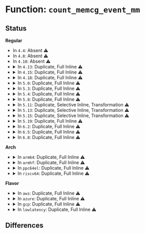 # Function: <code>count_memcg_event_mm</code>

## Status
<b>Regular</b>
<ul>
<li>
In <code>4.4</code>: Absent ⚠️
</li>
<li>
In <code>4.8</code>: Absent ⚠️
</li>
<li>
In <code>4.10</code>: Absent ⚠️
</li>
<li>
<details>
<summary>In <code>4.13</code>: Duplicate, Full Inline ⚠️</summary>

**Collision:** Static Duplication

**Inline:** Full

**Transformation:** False

**Instances:**

```
In mm/filemap.c (ffffffff811ba8bc)
Location: include/linux/memcontrol.h:642
Inline: True
Inline callers:
  - mm/filemap.c:filemap_fault
```
```
In mm/oom_kill.c (ffffffff811bd476)
Location: include/linux/memcontrol.h:642
Inline: True
Inline callers:
  - mm/oom_kill.c:oom_kill_process
```
```
In mm/shmem.c (ffffffff811d9dc9)
Location: include/linux/memcontrol.h:642
Inline: True
Inline callers:
  - mm/shmem.c:shmem_getpage_gfp
```
```
In mm/memory.c (ffffffff811f495b)
Location: include/linux/memcontrol.h:642
Inline: True
Inline callers:
  - mm/memory.c:do_swap_page
```
```
In fs/dax.c (ffffffff812ab908)
Location: include/linux/memcontrol.h:642
Inline: True
Inline callers:
  - fs/dax.c:dax_iomap_fault
```
</details>
</li>
<li>
<details>
<summary>In <code>4.15</code>: Duplicate, Full Inline ⚠️</summary>

**Collision:** Static Duplication

**Inline:** Full

**Transformation:** False

**Instances:**

```
In mm/filemap.c (ffffffff811ce077)
Location: include/linux/memcontrol.h:646
Inline: True
Inline callers:
  - mm/filemap.c:filemap_fault
```
```
In mm/oom_kill.c (ffffffff811d209b)
Location: include/linux/memcontrol.h:646
Inline: True
Inline callers:
  - mm/oom_kill.c:oom_kill_process
```
```
In mm/shmem.c (ffffffff811efaae)
Location: include/linux/memcontrol.h:646
Inline: True
Inline callers:
  - mm/shmem.c:shmem_getpage_gfp
```
```
In mm/memory.c (ffffffff8120c7b8)
Location: include/linux/memcontrol.h:646
Inline: True
Inline callers:
  - mm/memory.c:do_swap_page
```
```
In fs/dax.c (ffffffff812cf255)
Location: include/linux/memcontrol.h:646
Inline: True
Inline callers:
  - fs/dax.c:dax_iomap_fault
```
</details>
</li>
<li>
<details>
<summary>In <code>4.18</code>: Duplicate, Full Inline ⚠️</summary>

**Collision:** Static Duplication

**Inline:** Full

**Transformation:** False

**Instances:**

```
In mm/filemap.c (ffffffff811efbff)
Location: include/linux/memcontrol.h:714
Inline: True
Inline callers:
  - mm/filemap.c:filemap_fault
```
```
In mm/shmem.c (ffffffff81211251)
Location: include/linux/memcontrol.h:714
Inline: True
Inline callers:
  - mm/shmem.c:shmem_getpage_gfp
```
```
In mm/memory.c (ffffffff812302a1)
Location: include/linux/memcontrol.h:714
Inline: True
Inline callers:
  - mm/memory.c:handle_mm_fault
  - mm/memory.c:do_swap_page
```
```
In fs/dax.c (ffffffff812f9a99)
Location: include/linux/memcontrol.h:714
Inline: True
```
</details>
</li>
<li>
<details>
<summary>In <code>5.0</code>: Duplicate, Full Inline ⚠️</summary>

**Collision:** Static Duplication

**Inline:** Full

**Transformation:** False

**Instances:**

```
In mm/filemap.c (ffffffff81201e5a)
Location: include/linux/memcontrol.h:754
Inline: True
Inline callers:
  - mm/filemap.c:filemap_fault
```
```
In mm/shmem.c (ffffffff8122319e)
Location: include/linux/memcontrol.h:754
Inline: True
Inline callers:
  - mm/shmem.c:shmem_getpage_gfp
```
```
In mm/memory.c (ffffffff81242c51)
Location: include/linux/memcontrol.h:754
Inline: True
Inline callers:
  - mm/memory.c:handle_mm_fault
  - mm/memory.c:handle_mm_fault
  - mm/memory.c:do_swap_page
  - mm/memory.c:do_swap_page
```
```
In fs/dax.c (ffffffff8130da44)
Location: include/linux/memcontrol.h:754
Inline: True
```
</details>
</li>
<li>
<details>
<summary>In <code>5.3</code>: Duplicate, Full Inline ⚠️</summary>

**Collision:** Static Duplication

**Inline:** Full

**Transformation:** False

**Instances:**

```
In mm/filemap.c (ffffffff81217c8a)
Location: include/linux/memcontrol.h:734
Inline: True
Inline callers:
  - mm/filemap.c:filemap_fault
```
```
In mm/shmem.c (ffffffff812331c1)
Location: include/linux/memcontrol.h:734
Inline: True
Inline callers:
  - mm/shmem.c:shmem_swapin_page
```
```
In mm/memory.c (ffffffff81254af6)
Location: include/linux/memcontrol.h:734
Inline: True
Inline callers:
  - mm/memory.c:handle_mm_fault
  - mm/memory.c:do_swap_page
```
```
In fs/dax.c (ffffffff81335c71)
Location: include/linux/memcontrol.h:734
Inline: True
```
</details>
</li>
<li>
<details>
<summary>In <code>5.4</code>: Duplicate, Full Inline ⚠️</summary>

**Collision:** Static Duplication

**Inline:** Full

**Transformation:** False

**Instances:**

```
In mm/filemap.c (ffffffff8122555e)
Location: include/linux/memcontrol.h:771
Inline: True
Inline callers:
  - mm/filemap.c:filemap_fault
```
```
In mm/shmem.c (ffffffff812413e2)
Location: include/linux/memcontrol.h:771
Inline: True
Inline callers:
  - mm/shmem.c:shmem_swapin_page
```
```
In mm/memory.c (ffffffff81263056)
Location: include/linux/memcontrol.h:771
Inline: True
Inline callers:
  - mm/memory.c:handle_mm_fault
  - mm/memory.c:do_swap_page
```
```
In fs/dax.c (ffffffff81349871)
Location: include/linux/memcontrol.h:771
Inline: True
```
</details>
</li>
<li>
<details>
<summary>In <code>5.8</code>: Duplicate, Full Inline ⚠️</summary>

**Collision:** Static Duplication

**Inline:** Full

**Transformation:** False

**Instances:**

```
In mm/filemap.c (ffffffff81253534)
Location: include/linux/memcontrol.h:749
Inline: True
Inline callers:
  - mm/filemap.c:filemap_fault
```
```
In mm/shmem.c (ffffffff8126dc3d)
Location: include/linux/memcontrol.h:749
Inline: True
Inline callers:
  - mm/shmem.c:shmem_swapin_page
```
```
In mm/memory.c (ffffffff81294e32)
Location: include/linux/memcontrol.h:749
Inline: True
Inline callers:
  - mm/memory.c:handle_mm_fault
  - mm/memory.c:handle_mm_fault
  - mm/memory.c:do_swap_page
  - mm/memory.c:do_swap_page
```
```
In mm/huge_memory.c (ffffffff812e9670)
Location: include/linux/memcontrol.h:749
Inline: True
Inline callers:
  - mm/huge_memory.c:__do_huge_pmd_anonymous_page
```
```
In fs/dax.c (ffffffff8138eae6)
Location: include/linux/memcontrol.h:749
Inline: True
Inline callers:
  - fs/dax.c:dax_iomap_pte_fault
```
</details>
</li>
<li>
<details>
<summary>In <code>5.11</code>: Duplicate, Selective Inline, Transformation ⚠️</summary>

**Collision:** Static Duplication

**Inline:** Selective

**Transformation:** True

**Instances:**

```
In mm/filemap.c (ffffffff81258820)
Location: include/linux/memcontrol.h:1020
Inline: True
Direct callers:
  - mm/filemap.c:filemap_fault
```
```
In mm/shmem.c (ffffffff81276490)
Location: include/linux/memcontrol.h:1020
Inline: True
Direct callers:
  - mm/shmem.c:shmem_swapin_page
```
```
In mm/memory.c (ffffffff8129f6b6)
Location: include/linux/memcontrol.h:1020
Inline: True
Inline callers:
  - mm/memory.c:handle_mm_fault
  - mm/memory.c:handle_mm_fault
  - mm/memory.c:do_swap_page
  - mm/memory.c:do_swap_page
```
```
In mm/huge_memory.c (ffffffff812f4b10)
Location: include/linux/memcontrol.h:1020
Inline: True
Inline callers:
  - mm/huge_memory.c:__do_huge_pmd_anonymous_page
```
```
In fs/dax.c (ffffffff8139df20)
Location: include/linux/memcontrol.h:1020
Inline: True
Direct callers:
  - fs/dax.c:dax_iomap_pte_fault
```
**Symbols:**

```
ffffffff81258820-ffffffff81258874: count_memcg_event_mm.constprop.0 (STB_LOCAL)
ffffffff81276490-ffffffff812764e4: count_memcg_event_mm.constprop.0 (STB_LOCAL)
ffffffff8139df20-ffffffff8139df74: count_memcg_event_mm.constprop.0 (STB_LOCAL)
```
</details>
</li>
<li>
<details>
<summary>In <code>5.13</code>: Duplicate, Selective Inline, Transformation ⚠️</summary>

**Collision:** Static Duplication

**Inline:** Selective

**Transformation:** True

**Instances:**

```
In mm/filemap.c (ffffffff8125ce80)
Location: include/linux/memcontrol.h:1061
Inline: True
Direct callers:
  - mm/filemap.c:filemap_fault
```
```
In mm/shmem.c (ffffffff8127d0c0)
Location: include/linux/memcontrol.h:1061
Inline: True
Direct callers:
  - mm/shmem.c:shmem_swapin_page
```
```
In mm/memory.c (ffffffff812a46b6)
Location: include/linux/memcontrol.h:1061
Inline: True
Inline callers:
  - mm/memory.c:handle_mm_fault
  - mm/memory.c:handle_mm_fault
  - mm/memory.c:do_swap_page
  - mm/memory.c:do_swap_page
```
```
In mm/huge_memory.c (ffffffff812fb091)
Location: include/linux/memcontrol.h:1061
Inline: True
Inline callers:
  - mm/huge_memory.c:__do_huge_pmd_anonymous_page
```
```
In fs/dax.c (ffffffff813a6c60)
Location: include/linux/memcontrol.h:1061
Inline: True
Direct callers:
  - fs/dax.c:dax_iomap_pte_fault
```
**Symbols:**

```
ffffffff8125ce80-ffffffff8125cee1: count_memcg_event_mm.constprop.0 (STB_LOCAL)
ffffffff8127d0c0-ffffffff8127d121: count_memcg_event_mm.constprop.0 (STB_LOCAL)
ffffffff813a6c60-ffffffff813a6cc1: count_memcg_event_mm.constprop.0 (STB_LOCAL)
```
</details>
</li>
<li>
<details>
<summary>In <code>5.15</code>: Duplicate, Selective Inline, Transformation ⚠️</summary>

**Collision:** Static Duplication

**Inline:** Selective

**Transformation:** True

**Instances:**

```
In mm/filemap.c (ffffffff81299630)
Location: include/linux/memcontrol.h:1053
Inline: True
Direct callers:
  - mm/filemap.c:filemap_fault
```
```
In mm/shmem.c (ffffffff812bb210)
Location: include/linux/memcontrol.h:1053
Inline: True
Direct callers:
  - mm/shmem.c:shmem_swapin_page
```
```
In mm/memory.c (ffffffff812e5969)
Location: include/linux/memcontrol.h:1053
Inline: True
Inline callers:
  - mm/memory.c:handle_mm_fault
  - mm/memory.c:handle_mm_fault
  - mm/memory.c:do_swap_page
  - mm/memory.c:do_swap_page
```
```
In mm/huge_memory.c (ffffffff81344efa)
Location: include/linux/memcontrol.h:1053
Inline: True
Inline callers:
  - mm/huge_memory.c:__do_huge_pmd_anonymous_page
```
```
In fs/dax.c (ffffffff813f6b20)
Location: include/linux/memcontrol.h:1053
Inline: True
Direct callers:
  - fs/dax.c:dax_iomap_pte_fault
```
**Symbols:**

```
ffffffff81299630-ffffffff8129968e: count_memcg_event_mm.constprop.0 (STB_LOCAL)
ffffffff812bb210-ffffffff812bb26e: count_memcg_event_mm.constprop.0 (STB_LOCAL)
ffffffff813f6b20-ffffffff813f6b7e: count_memcg_event_mm.constprop.0 (STB_LOCAL)
```
</details>
</li>
<li>
<details>
<summary>In <code>5.19</code>: Duplicate, Full Inline ⚠️</summary>

**Collision:** Static Duplication

**Inline:** Full

**Transformation:** False

**Instances:**

```
In mm/filemap.c (ffffffff812f48fa)
Location: include/linux/memcontrol.h:1086
Inline: True
Inline callers:
  - mm/filemap.c:filemap_fault
```
```
In mm/shmem.c (ffffffff813187bc)
Location: include/linux/memcontrol.h:1086
Inline: True
Inline callers:
  - mm/shmem.c:shmem_swapin_folio
```
```
In mm/memory.c (ffffffff81347c79)
Location: include/linux/memcontrol.h:1086
Inline: True
Inline callers:
  - mm/memory.c:handle_mm_fault
  - mm/memory.c:handle_mm_fault
  - mm/memory.c:do_swap_page
  - mm/memory.c:do_swap_page
```
```
In mm/huge_memory.c (ffffffff813ba202)
Location: include/linux/memcontrol.h:1086
Inline: True
Inline callers:
  - mm/huge_memory.c:__do_huge_pmd_anonymous_page
```
```
In fs/dax.c (ffffffff8146a155)
Location: include/linux/memcontrol.h:1086
Inline: True
Inline callers:
  - fs/dax.c:dax_iomap_pte_fault
```
</details>
</li>
<li>
<details>
<summary>In <code>6.2</code>: Duplicate, Full Inline ⚠️</summary>

**Collision:** Static Duplication

**Inline:** Full

**Transformation:** False

**Instances:**

```
In mm/filemap.c (ffffffff8135e8ff)
Location: include/linux/memcontrol.h:1086
Inline: True
Inline callers:
  - mm/filemap.c:filemap_fault
```
```
In mm/shmem.c (ffffffff8138c569)
Location: include/linux/memcontrol.h:1086
Inline: True
Inline callers:
  - mm/shmem.c:shmem_swapin_folio
```
```
In mm/memory.c (ffffffff813c0069)
Location: include/linux/memcontrol.h:1086
Inline: True
Inline callers:
  - mm/memory.c:handle_mm_fault
  - mm/memory.c:handle_mm_fault
  - mm/memory.c:do_swap_page
  - mm/memory.c:do_swap_page
```
```
In mm/huge_memory.c (ffffffff8143c357)
Location: include/linux/memcontrol.h:1086
Inline: True
Inline callers:
  - mm/huge_memory.c:__do_huge_pmd_anonymous_page
```
```
In fs/dax.c (ffffffff814fabf2)
Location: include/linux/memcontrol.h:1086
Inline: True
Inline callers:
  - fs/dax.c:dax_iomap_pte_fault
```
</details>
</li>
<li>
<details>
<summary>In <code>6.5</code>: Duplicate, Full Inline ⚠️</summary>

**Collision:** Static Duplication

**Inline:** Full

**Transformation:** False

**Instances:**

```
In mm/filemap.c (ffffffff813917f7)
Location: include/linux/memcontrol.h:1102
Inline: True
Inline callers:
  - mm/filemap.c:filemap_fault
```
```
In mm/shmem.c (ffffffff813beb95)
Location: include/linux/memcontrol.h:1102
Inline: True
Inline callers:
  - mm/shmem.c:shmem_swapin_folio
```
```
In mm/memory.c (ffffffff813f4d6f)
Location: include/linux/memcontrol.h:1102
Inline: True
Inline callers:
  - mm/memory.c:handle_mm_fault
  - mm/memory.c:handle_mm_fault
  - mm/memory.c:do_swap_page
  - mm/memory.c:do_swap_page
```
```
In mm/huge_memory.c (ffffffff8147172f)
Location: include/linux/memcontrol.h:1102
Inline: True
Inline callers:
  - mm/huge_memory.c:__do_huge_pmd_anonymous_page
```
```
In fs/dax.c (ffffffff81532045)
Location: include/linux/memcontrol.h:1102
Inline: True
Inline callers:
  - fs/dax.c:dax_iomap_pte_fault
```
</details>
</li>
<li>
<details>
<summary>In <code>6.8</code>: Duplicate, Full Inline ⚠️</summary>

**Collision:** Static Duplication

**Inline:** Full

**Transformation:** False

**Instances:**

```
In mm/filemap.c (ffffffff813bb57e)
Location: include/linux/memcontrol.h:1110
Inline: True
Inline callers:
  - mm/filemap.c:filemap_fault
```
```
In mm/shmem.c (ffffffff813e9b9a)
Location: include/linux/memcontrol.h:1110
Inline: True
Inline callers:
  - mm/shmem.c:shmem_swapin_folio
```
```
In mm/memory.c (ffffffff814213df)
Location: include/linux/memcontrol.h:1110
Inline: True
Inline callers:
  - mm/memory.c:handle_mm_fault
  - mm/memory.c:handle_mm_fault
  - mm/memory.c:do_swap_page
  - mm/memory.c:do_swap_page
```
```
In mm/huge_memory.c (ffffffff814a2110)
Location: include/linux/memcontrol.h:1110
Inline: True
Inline callers:
  - mm/huge_memory.c:__do_huge_pmd_anonymous_page
```
```
In fs/dax.c (ffffffff81566f35)
Location: include/linux/memcontrol.h:1110
Inline: True
Inline callers:
  - fs/dax.c:dax_iomap_pte_fault
```
</details>
</li>
</ul>
<b>Arch</b>
<ul>
<li>
<details>
<summary>In <code>arm64</code>: Duplicate, Full Inline ⚠️</summary>

**Collision:** Static Duplication

**Inline:** Full

**Transformation:** False

**Instances:**

```
In mm/filemap.c (ffff8000102b273c)
Location: include/linux/memcontrol.h:771
Inline: True
Inline callers:
  - mm/filemap.c:filemap_fault
```
```
In mm/shmem.c (ffff8000102d3b38)
Location: include/linux/memcontrol.h:771
Inline: True
Inline callers:
  - mm/shmem.c:shmem_swapin_page
```
```
In mm/memory.c (ffff8000102fa33c)
Location: include/linux/memcontrol.h:771
Inline: True
Inline callers:
  - mm/memory.c:handle_mm_fault
  - mm/memory.c:do_swap_page
```
```
In fs/dax.c (ffff80001040a340)
Location: include/linux/memcontrol.h:771
Inline: True
```
</details>
</li>
<li>
<details>
<summary>In <code>armhf</code>: Duplicate, Full Inline ⚠️</summary>

**Collision:** Static Duplication

**Inline:** Full

**Transformation:** False

**Instances:**

```
In mm/filemap.c (c04df9b8)
Location: include/linux/memcontrol.h:771
Inline: True
Inline callers:
  - mm/filemap.c:filemap_fault
```
```
In mm/shmem.c (c04fba90)
Location: include/linux/memcontrol.h:771
Inline: True
Inline callers:
  - mm/shmem.c:shmem_swapin_page
```
```
In mm/memory.c (c051bc88)
Location: include/linux/memcontrol.h:771
Inline: True
Inline callers:
  - mm/memory.c:handle_mm_fault
  - mm/memory.c:do_swap_page
```
</details>
</li>
<li>
<details>
<summary>In <code>ppc64el</code>: Duplicate, Full Inline ⚠️</summary>

**Collision:** Static Duplication

**Inline:** Full

**Transformation:** False

**Instances:**

```
In mm/filemap.c (c000000000368d14)
Location: include/linux/memcontrol.h:771
Inline: True
Inline callers:
  - mm/filemap.c:filemap_fault
```
```
In mm/shmem.c (c000000000392900)
Location: include/linux/memcontrol.h:771
Inline: True
Inline callers:
  - mm/shmem.c:shmem_swapin_page
```
```
In mm/memory.c (c0000000003c44a8)
Location: include/linux/memcontrol.h:771
Inline: True
Inline callers:
  - mm/memory.c:handle_mm_fault
  - mm/memory.c:do_swap_page
```
```
In fs/dax.c (c0000000005164fc)
Location: include/linux/memcontrol.h:771
Inline: True
```
</details>
</li>
<li>
<details>
<summary>In <code>riscv64</code>: Duplicate, Full Inline ⚠️</summary>

**Collision:** Static Duplication

**Inline:** Full

**Transformation:** False

**Instances:**

```
In mm/filemap.c (ffffffe0001d8068)
Location: include/linux/memcontrol.h:771
Inline: True
Inline callers:
  - mm/filemap.c:filemap_fault
```
```
In mm/shmem.c (ffffffe0001ef86a)
Location: include/linux/memcontrol.h:771
Inline: True
Inline callers:
  - mm/shmem.c:shmem_swapin_page
```
```
In mm/memory.c (ffffffe000209af2)
Location: include/linux/memcontrol.h:771
Inline: True
Inline callers:
  - mm/memory.c:handle_mm_fault
  - mm/memory.c:do_swap_page
```
```
In fs/dax.c (ffffffe0002b3f14)
Location: include/linux/memcontrol.h:771
Inline: True
```
</details>
</li>
</ul>
<b>Flavor</b>
<ul>
<li>
<details>
<summary>In <code>aws</code>: Duplicate, Full Inline ⚠️</summary>

**Collision:** Static Duplication

**Inline:** Full

**Transformation:** False

**Instances:**

```
In mm/filemap.c (ffffffff8121dbae)
Location: include/linux/memcontrol.h:771
Inline: True
Inline callers:
  - mm/filemap.c:filemap_fault
```
```
In mm/shmem.c (ffffffff81239a32)
Location: include/linux/memcontrol.h:771
Inline: True
Inline callers:
  - mm/shmem.c:shmem_swapin_page
```
```
In mm/memory.c (ffffffff8125b6a6)
Location: include/linux/memcontrol.h:771
Inline: True
Inline callers:
  - mm/memory.c:handle_mm_fault
  - mm/memory.c:do_swap_page
```
```
In fs/dax.c (ffffffff81341e51)
Location: include/linux/memcontrol.h:771
Inline: True
```
</details>
</li>
<li>
<details>
<summary>In <code>azure</code>: Duplicate, Full Inline ⚠️</summary>

**Collision:** Static Duplication

**Inline:** Full

**Transformation:** False

**Instances:**

```
In mm/filemap.c (ffffffff81210d78)
Location: include/linux/memcontrol.h:771
Inline: True
Inline callers:
  - mm/filemap.c:filemap_fault
```
```
In mm/shmem.c (ffffffff8122ca62)
Location: include/linux/memcontrol.h:771
Inline: True
Inline callers:
  - mm/shmem.c:shmem_swapin_page
```
```
In mm/memory.c (ffffffff8124dc86)
Location: include/linux/memcontrol.h:771
Inline: True
Inline callers:
  - mm/memory.c:handle_mm_fault
  - mm/memory.c:do_swap_page
```
```
In fs/dax.c (ffffffff81332809)
Location: include/linux/memcontrol.h:771
Inline: True
```
</details>
</li>
<li>
<details>
<summary>In <code>gcp</code>: Duplicate, Full Inline ⚠️</summary>

**Collision:** Static Duplication

**Inline:** Full

**Transformation:** False

**Instances:**

```
In mm/filemap.c (ffffffff8121b94e)
Location: include/linux/memcontrol.h:771
Inline: True
Inline callers:
  - mm/filemap.c:filemap_fault
```
```
In mm/shmem.c (ffffffff812377d2)
Location: include/linux/memcontrol.h:771
Inline: True
Inline callers:
  - mm/shmem.c:shmem_swapin_page
```
```
In mm/memory.c (ffffffff81259446)
Location: include/linux/memcontrol.h:771
Inline: True
Inline callers:
  - mm/memory.c:handle_mm_fault
  - mm/memory.c:do_swap_page
```
```
In fs/dax.c (ffffffff8133f921)
Location: include/linux/memcontrol.h:771
Inline: True
```
</details>
</li>
<li>
<details>
<summary>In <code>lowlatency</code>: Duplicate, Full Inline ⚠️</summary>

**Collision:** Static Duplication

**Inline:** Full

**Transformation:** False

**Instances:**

```
In mm/filemap.c (ffffffff8122a9a5)
Location: include/linux/memcontrol.h:771
Inline: True
Inline callers:
  - mm/filemap.c:filemap_fault
```
```
In mm/shmem.c (ffffffff81246d13)
Location: include/linux/memcontrol.h:771
Inline: True
Inline callers:
  - mm/shmem.c:shmem_swapin_page
```
```
In mm/memory.c (ffffffff81268e46)
Location: include/linux/memcontrol.h:771
Inline: True
Inline callers:
  - mm/memory.c:handle_mm_fault
  - mm/memory.c:do_swap_page
```
```
In fs/dax.c (ffffffff813532ed)
Location: include/linux/memcontrol.h:771
Inline: True
```
</details>
</li>
</ul>

## Differences
